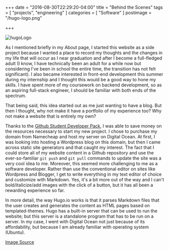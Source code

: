 +++
date = "2016-08-30T22:29:20-04:00"
title = "Behind the Scenes"
tags = [ "projects", "engineering"  ]
categories = [ "Software" ]
postimage = "/hugo-logo.png"

+++

![hugoLogo](/hugo-logo.png)

As I mentioned briefly in my About page, I started this website as a side project because I wanted a place to record my thoughts and the changes in my life that will occur as I near graduation and after I become a full-fledged adult (I know, I have technically been an adult for a while now but considering I've been in school the entire time, the transition has not felt significant). I also became interested in front-end development this summer during my internship and I thought this would be a good way to hone my skills. I have spent more of my coursework on backend development, so as an aspiring full-stack engineer, I should be familiar with both ends of the spectrum.

That being said, this idea started out as me just wanting to have a blog. But then I thought, why not make it have a portfolio of my experience too? Why not make a website that is entirely my own? 

Thanks to the [Github Student Developer Pack](https://education.github.com/pack), I was able to save money on the resources necessary to start my new project. I chose to purchase my domain from Namecheap and host my server on Digital Ocean. At first, I was looking into hosting a Wordpress blog on this domain, but then I came across static site generators and that caught my interest. The fact that I could store all of my website content in a Github repository and use the ever-so-familiar `git push` and `git pull` commands to update the site was a very cool idea to me. Moreover, this seemed more challenging to me as a software developer. Rather than use the conventional editor on sites like Wordpress and Blogger, I get to write everything in my text editor of choice and customize with Markdown. Yes, it's a bit more out of the way and I can't bold/italicize/add images with the click of a button, but it has all been a rewarding experience so far. 

In more detail, the way Hugo.io works is that it parses Markdown files that the user creates and generates the content as HTML pages based on templated-themes. Hugo has a built-in server that can be used to run the website; but this server is a standalone program that has to be run on a server. In my case, I went with Digital Ocean not just because of its affordability, but because I am already familiar with operating system (Ubuntu).

[Image Source](https://gohugo.io/img/hugo-logo.png)